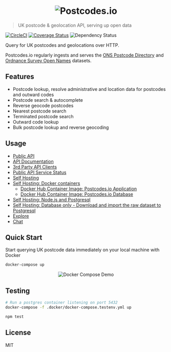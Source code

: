 <h1 align="center">
  <img src="https://img.ideal-postcodes.co.uk/Postcodes.io%20Logo@3x.png" alt="Postcodes.io">
</h1>

> UK postcode & geolocation API, serving up open data

[![CircleCI](https://circleci.com/gh/ideal-postcodes/postcodes.io/tree/master.svg?style=svg)](https://circleci.com/gh/ideal-postcodes/postcodes.io/tree/master)
[![Coverage Status](https://coveralls.io/repos/github/ideal-postcodes/postcodes.io/badge.svg?branch=master)](https://coveralls.io/github/ideal-postcodes/postcodes.io?branch=master)
![Dependency Status](https://david-dm.org/ideal-postcodes/postcodes.io.svg) 

Query for UK postcodes and geolocations over HTTP.

Postcodes.io regularly ingests and serves the [ONS Postcode Directory](https://geoportal.statistics.gov.uk/datasets?q=ONSPD&sort=name&t=ons%20postcode%20directory) and [Ordnance Survey Open Names](https://www.ordnancesurvey.co.uk/business-and-government/products/os-open-names.html) datasets.

## Features

- Postcode lookup, resolve administrative and location data for postcodes and outward codes
- Postcode search & autocomplete
- Reverse geocode postcodes
- Nearest postcode search
- Terminated postcode search
- Outward code lookup
- Bulk postcode lookup and reverse geocoding

## Usage

- [Public API](https://postcodes.io)
- [API Documentation](https://postcodes.io/docs)
- [3rd Party API Clients](https://postcodes.io/about)
- [Public API Service Status](https://status.ideal-postcodes.co.uk)
- [Self Hosting](https://postcodes.io/docs#Install-notes)
- [Self Hosting: Docker containers](https://postcodes.io/docs#docker-install)
  - [Docker Hub Container Image: Postcodes.io Application](https://hub.docker.com/r/idealpostcodes/postcodes.io)
  - [Docker Hub Container Image: Postcodes.io Database](https://hub.docker.com/r/idealpostcodes/postcodes.io.db)
- [Self Hosting: Node.js and Postgresql](https://postcodes.io/docs#install-requirements)
- [Self Hosting: Database only - Download and import the raw dataset to Postgresql](https://postcodes.io/docs#import-from-pgdump)
- [Explore](https://postcodes.io/explore)
- [Chat](https://chat.ideal-postcodes.co.uk)

## Quick Start

Start querying UK postcode data immediately on your local machine with Docker

```bash
docker-compose up
```

<p align="center">
  <img src="https://img.ideal-postcodes.co.uk/postcodesio-docker-compose-demo.gif" alt="Docker Compose Demo">
</p>

## Testing

```bash
# Run a postgres container listening on port 5432
docker-compose -f .docker/docker-compose.testenv.yml up 

npm test
```

## License

MIT

